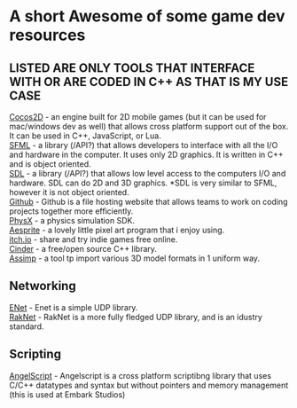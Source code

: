 # A short Awesome of some game dev resources

## LISTED ARE ONLY TOOLS THAT INTERFACE WITH OR ARE CODED IN C++ AS THAT IS MY USE CASE

[Cocos2D](https://www.cocos.com/en/cocos2d-x) - an engine built for 2D mobile games (but it can be used for mac/windows dev as well) that allows cross platform support out of the box. It can be used in C++, JavaScript, or Lua. <br>
[SFML](https://www.sfml-dev.org/) - a library (/API?) that allows developers to interface with all the I/O and hardware in the computer. It uses only 2D graphics. It is written in C++ and is object oriented. <br>
[SDL](https://www.libsdl.org/) - a library (/API?) that allows low level access to the computers I/O and hardware. SDL can do 2D and 3D graphics. *SDL is very similar to SFML, however it is not object oriented. <br>
[Github](https://github.com/) - Github is a file hosting website that allows teams to work on coding projects together more efficiently. <br>
[PhysX](https://github.com/NVIDIA-Omniverse/PhysX) - a physics simulation SDK. <br>
[Aesprite](https://www.aseprite.org/) - a lovely little pixel art program that i enjoy using. <br>
[itch.io](itch.io) - share and try indie games free online. <br>
[Cinder](https://libcinder.org/) - a free/open source C++ library. <br>
[Assimp](https://github.com/assimp/assimp) - a tool tp import various 3D model formats in 1 uniform way. <br>

## Networking <br>
[ENet](https://github.com/zpl-c/enet) - Enet is a simple UDP library. <br>
[RakNet](https://github.com/facebookarchive/RakNet) - RakNet is a more fully fledged UDP library, and is an idustry standard. <br>

## Scripting
[AngelScript](https://www.angelcode.com/angelscript/) - Angelscript is a cross platform scriptibng library that uses C/C++ datatypes and syntax but without pointers and memory management (this is used at Embark Studios)

